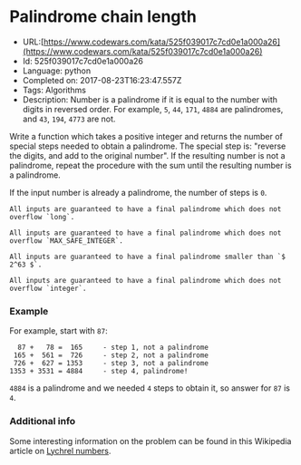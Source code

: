# Palindrome chain length

 - URL:[https://www.codewars.com/kata/525f039017c7cd0e1a000a26](https://www.codewars.com/kata/525f039017c7cd0e1a000a26)
 - Id: 525f039017c7cd0e1a000a26
 - Language: python
 - Completed on: 2017-08-23T16:23:47.557Z
 - Tags: Algorithms
 - Description:
Number is a palindrome if it is equal to the number with digits in reversed order.
For example, `5`, `44`, `171`, `4884` are palindromes, and `43`, `194`, `4773` are not.

Write a function which takes a positive integer and returns the number of special steps needed to obtain a palindrome. The special step is: "reverse the digits, and add to the original number". If the resulting number is not a palindrome, repeat the procedure with the sum until the resulting number is a palindrome.

If the input number is already a palindrome, the number of steps is `0`.

~~~if:java
All inputs are guaranteed to have a final palindrome which does not overflow `long`.
~~~
~~~if:javascript
All inputs are guaranteed to have a final palindrome which does not overflow `MAX_SAFE_INTEGER`.
~~~
~~~if:python
All inputs are guaranteed to have a final palindrome smaller than `$ 2^63 $`.
~~~
~~~if:pascal
All inputs are guaranteed to have a final palindrome which does not overflow `integer`.
~~~


### Example

For example, start with `87`:

```
  87 +   78 =  165     - step 1, not a palindrome
 165 +  561 =  726     - step 2, not a palindrome
 726 +  627 = 1353     - step 3, not a palindrome
1353 + 3531 = 4884     - step 4, palindrome!
```

`4884` is a palindrome and we needed `4` steps to obtain it, so answer for `87` is `4`.

### Additional info

Some interesting information on the problem can be found in this Wikipedia article on [Lychrel numbers](https://en.wikipedia.org/wiki/Lychrel_number).
